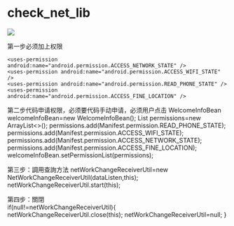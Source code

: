 # check_net_lib

[![](https://jitpack.io/v/lixiao-nb666/check_net_lib.svg)](https://jitpack.io/#lixiao-nb666/check_net_lib)

第一步必须加上权限

    <uses-permission android:name="android.permission.ACCESS_NETWORK_STATE" />
    <uses-permission android:name="android.permission.ACCESS_WIFI_STATE" />
    <uses-permission android:name="android.permission.READ_PHONE_STATE" />
    <uses-permission android:name="android.permission.ACCESS_FINE_LOCATION" />

第二步代码申请权限，必须要代码手动申请，必须用户点击
        WelcomeInfoBean welcomeInfoBean=new WelcomeInfoBean();
        List<String> permissions=new ArrayList<>();
        permissions.add(Manifest.permission.READ_PHONE_STATE);
        permissions.add(Manifest.permission.ACCESS_WIFI_STATE);
        permissions.add(Manifest.permission.ACCESS_NETWORK_STATE);
        permissions.add(Manifest.permission.ACCESS_FINE_LOCATION);
        welcomeInfoBean.setPermissionList(permissions);

第三步：調用查詢方法
       netWorkChangeReceiverUtil=new NetWorkChangeReceiverUtil(dataListen,this);
       netWorkChangeReceiverUtil.start(this);

第四步：關閉    
      if(null!=netWorkChangeReceiverUtil){
            netWorkChangeReceiverUtil.close(this);
            netWorkChangeReceiverUtil=null;
       }


 

